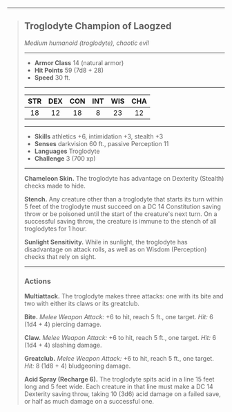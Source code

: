 ***
> ## Troglodyte Champion of Laogzed
> *Medium humanoid (troglodyte), chaotic evil*
> 
> ***
> 
> - **Armor Class** 14 (natural armor)
> - **Hit Points** 59 (7d8 + 28)
> - **Speed** 30 ft.
> 
> ***
> 
> |STR|DEX|CON|INT|WIS|CHA|
> |:---:|:---:|:---:|:---:|:---:|:---:|
> |18|12|18|8|23|12|
> 
> ***
> 
> - **Skills** athletics +6, intimidation +3, stealth +3
> - **Senses** darkvision 60 ft., passive Perception 11
> - **Languages** Troglodyte
> - **Challenge** 3 (700 xp)
> 
> ***
> 
> **Chameleon Skin.** The troglodyte has advantage on Dexterity (Stealth) checks made to hide.
> 
> **Stench.** Any creature other than a troglodyte that starts its turn within 5 feet of the troglodyte must succeed on a DC 14 Constitution saving throw or be poisoned until the start of the creature's next turn. On a successful saving throw, the creature is immune to the stench of all troglodytes for 1 hour.
> 
> **Sunlight Sensitivity.** While in sunlight, the troglodyte has disadvantage on attack rolls, as well as on Wisdom (Perception) checks that rely on sight.
> 
> ***
> 
> ### Actions
> **Multiattack.** The troglodyte makes three attacks: one with its bite and two with either its claws or its greatclub.
> 
> **Bite.** *Melee Weapon Attack:* +6 to hit, reach 5 ft., one target. *Hit:* 6 (1d4 + 4) piercing damage.
> 
> **Claw.** *Melee Weapon Attack:* +6 to hit, reach 5 ft., one target. *Hit:* 6 (1d4 + 4) slashing damage.
> 
> **Greatclub.** *Melee Weapon Attack:* +6 to hit, reach 5 ft., one target. *Hit:* 8 (1d8 + 4) bludgeoning damage.
> 
> **Acid Spray (Recharge 6).** The troglodyte spits acid in a line 15 feet long and 5 feet wide. Each creature in that line must make a DC 14 Dexterity saving throw, taking 10 (3d6) acid damage on a failed save, or half as much damage on a successful one.